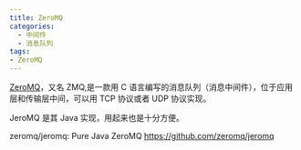 ```yaml
---
title: ZeroMQ
categories:
  - 中间件
  - 消息队列
tags:
- ZeroMQ
---
```


[ZeroMQ](https://so.csdn.net/so/search?q=ZeroMQ&spm=1001.2101.3001.7020)，又名 ZMQ,是一款用 C 语言编写的消息队列（消息中间件），位于应用层和传输层中间，可以用 TCP 协议或者 UDP 协议实现。

JeroMQ 是其 Java 实现，用起来也是十分方便。

zeromq/jeromq: Pure Java ZeroMQ
<https://github.com/zeromq/jeromq>
